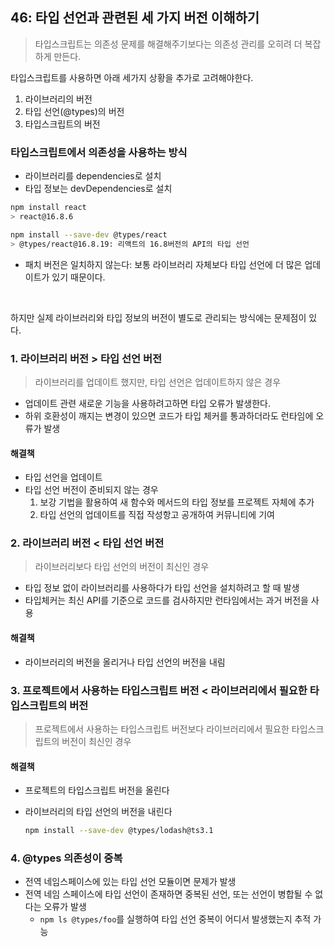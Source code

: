## 46: 타입 선언과 관련된 세 가지 버전 이해하기

> 타입스크립트는 의존성 문제를 해결해주기보다는 의존성 관리를 오히려 더 복잡하게 만든다.

타입스크립트를 사용하면 아래 세가지 상황을 추가로 고려해야한다.

1. 라이브러리의 버전
2. 타입 선언(@types)의 버전
3. 타입스크립트의 버전

### 타입스크립트에서 의존성을 사용하는 방식
- 라이브러리를 dependencies로 설치
- 타입 정보는 devDependencies로 설치

``` bash
npm install react
> react@16.8.6

npm install --save-dev @types/react
> @types/react@16.8.19: 리액트의 16.8버전의 API의 타입 선언
```

- 패치 버전은 일치하지 않는다: 보통 라이브러리 자체보다 타입 선언에 더 많은 업데이트가 있기 때문이다.

<br />

하지만 실제 라이브러리와 타입 정보의 버전이 별도로 관리되는 방식에는 문제점이 있다.

### 1. 라이브러리 버전 > 타입 선언 버전
> 라이브러리를 업데이트 했지만, 타입 선언은 업데이트하지 않은 경우
   - 업데이트 관련 새로운 기능을 사용하려고하면 타입 오류가 발생한다.
   - 하위 호환성이 깨지는 변경이 있으면 코드가 타입 체커를 통과하더라도 런타임에 오류가 발생
#### 해결책
  - 타입 선언을 업데이트
  - 타입 선언 버전이 준비되지 않는 경우
    1. 보강 기법을 활용하여 새 함수와 메서드의 타입 정보를 프로젝트 자체에 추가
    2. 타입 선언의 업데이트를 직접 작성항고 공개하여 커뮤니티에 기여
      
### 2. 라이브러리 버전 < 타입 선언 버전
> 라이브러리보다 타입 선언의 버전이 최신인 경우
   - 타입 정보 없이 라이브러리를 사용하다가 타입 선언을 설치하려고 할 때 발생
   - 타입체커는 최신 API를 기준으로 코드를 검사하지만 런타임에서는 과거 버전을 사용
#### 해결책
   - 라이브러리의 버전을 올리거나 타입 선언의 버전을 내림
    
### 3. 프로젝트에서 사용하는 타입스크립트 버전 < 라이브러리에서 필요한 타입스크립트의 버전
> 프로젝트에서 사용하는 타입스크립트 버전보다 라이브러리에서 필요한 타입스크립트의 버전이 최신인 경우
#### 해결책
   - 프로젝트의 타입스크립트 버전을 올린다
   - 라이브러리의 타입 선언의 버전을 내린다
  
     ``` bash
     npm install --save-dev @types/lodash@ts3.1
     ```

  
### 4. @types 의존성이 중복
  - 전역 네임스페이스에 있는 타입 선언 모듈이면 문제가 발생
  - 전역 네임 스페이스에 타입 선언이 존재하면 중복된 선언, 또는 선언이 병합될 수 없다는 오류가 발생
    - `npm ls @types/foo`를 실행하여 타입 선언 중복이 어디서 발생했는지 추적 가능




